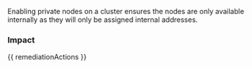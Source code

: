 
Enabling private nodes on a cluster ensures the nodes are only available internally as they will only be assigned internal addresses.


### Impact
<!-- Add Impact here -->

<!-- DO NOT CHANGE -->
{{ remediationActions }}


